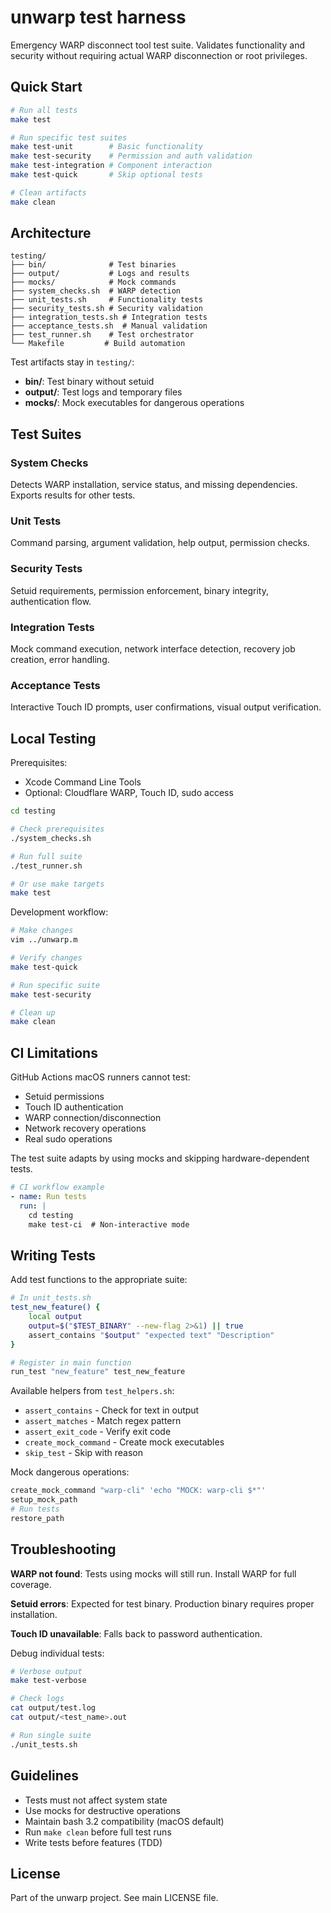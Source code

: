 # unwarp test harness

Emergency WARP disconnect tool test suite. Validates functionality and security without requiring actual WARP disconnection or root privileges.

## Quick Start

```bash
# Run all tests
make test

# Run specific test suites  
make test-unit        # Basic functionality
make test-security    # Permission and auth validation
make test-integration # Component interaction
make test-quick       # Skip optional tests

# Clean artifacts
make clean
```

## Architecture

```
testing/
├── bin/              # Test binaries
├── output/           # Logs and results
├── mocks/            # Mock commands
├── system_checks.sh  # WARP detection
├── unit_tests.sh     # Functionality tests
├── security_tests.sh # Security validation
├── integration_tests.sh # Integration tests
├── acceptance_tests.sh  # Manual validation
├── test_runner.sh    # Test orchestrator
└── Makefile         # Build automation
```

Test artifacts stay in `testing/`:
- **bin/**: Test binary without setuid
- **output/**: Test logs and temporary files
- **mocks/**: Mock executables for dangerous operations

## Test Suites

### System Checks
Detects WARP installation, service status, and missing dependencies. Exports results for other tests.

### Unit Tests  
Command parsing, argument validation, help output, permission checks.

### Security Tests
Setuid requirements, permission enforcement, binary integrity, authentication flow.

### Integration Tests
Mock command execution, network interface detection, recovery job creation, error handling.

### Acceptance Tests
Interactive Touch ID prompts, user confirmations, visual output verification.

## Local Testing

Prerequisites:
- Xcode Command Line Tools
- Optional: Cloudflare WARP, Touch ID, sudo access

```bash
cd testing

# Check prerequisites
./system_checks.sh

# Run full suite
./test_runner.sh

# Or use make targets
make test
```

Development workflow:
```bash
# Make changes
vim ../unwarp.m

# Verify changes
make test-quick

# Run specific suite
make test-security

# Clean up
make clean
```

## CI Limitations

GitHub Actions macOS runners cannot test:
- Setuid permissions
- Touch ID authentication  
- WARP connection/disconnection
- Network recovery operations
- Real sudo operations

The test suite adapts by using mocks and skipping hardware-dependent tests.

```yaml
# CI workflow example
- name: Run tests
  run: |
    cd testing
    make test-ci  # Non-interactive mode
```

## Writing Tests

Add test functions to the appropriate suite:

```bash
# In unit_tests.sh
test_new_feature() {
    local output
    output=$("$TEST_BINARY" --new-flag 2>&1) || true
    assert_contains "$output" "expected text" "Description"
}

# Register in main function
run_test "new_feature" test_new_feature
```

Available helpers from `test_helpers.sh`:
- `assert_contains` - Check for text in output
- `assert_matches` - Match regex pattern
- `assert_exit_code` - Verify exit code
- `create_mock_command` - Create mock executables
- `skip_test` - Skip with reason

Mock dangerous operations:
```bash
create_mock_command "warp-cli" 'echo "MOCK: warp-cli $*"'
setup_mock_path
# Run tests
restore_path
```

## Troubleshooting

**WARP not found**: Tests using mocks will still run. Install WARP for full coverage.

**Setuid errors**: Expected for test binary. Production binary requires proper installation.

**Touch ID unavailable**: Falls back to password authentication.

Debug individual tests:
```bash
# Verbose output
make test-verbose

# Check logs
cat output/test.log
cat output/<test_name>.out

# Run single suite
./unit_tests.sh
```

## Guidelines

- Tests must not affect system state
- Use mocks for destructive operations
- Maintain bash 3.2 compatibility (macOS default)
- Run `make clean` before full test runs
- Write tests before features (TDD)

## License

Part of the unwarp project. See main LICENSE file.
